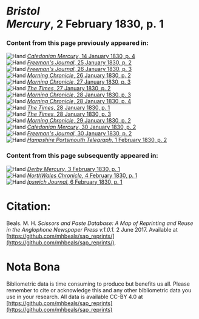 # *Bristol Mercury*, 2 February 1830, p. 1  
  
### Content from this page previously appeared in:  
![Hand](http://scissorsandpaste.net/wp-content/uploads/2017/06/smallhandpointer.png) [*Caledonian Mercury*, 14 January 1830, p. 4](https://mhbeals.github.io/sap_html/Caledonian-Mercury/Caledonian-Mercury-14-January-1830-p-4)  
![Hand](http://scissorsandpaste.net/wp-content/uploads/2017/06/smallhandpointer.png) [*Freeman's Journal*, 25 January 1830, p. 2](https://mhbeals.github.io/sap_html/Freeman's-Journal/Freeman's-Journal-25-January-1830-p-2)  
![Hand](http://scissorsandpaste.net/wp-content/uploads/2017/06/smallhandpointer.png) [*Freeman's Journal*, 26 January 1830, p. 3](https://mhbeals.github.io/sap_html/Freeman's-Journal/Freeman's-Journal-26-January-1830-p-3)  
![Hand](http://scissorsandpaste.net/wp-content/uploads/2017/06/smallhandpointer.png) [*Morning Chronicle*, 26 January 1830, p. 2](https://mhbeals.github.io/sap_html/Morning-Chronicle/Morning-Chronicle-26-January-1830-p-2)  
![Hand](http://scissorsandpaste.net/wp-content/uploads/2017/06/smallhandpointer.png) [*Morning Chronicle*, 27 January 1830, p. 3](https://mhbeals.github.io/sap_html/Morning-Chronicle/Morning-Chronicle-27-January-1830-p-3)  
![Hand](http://scissorsandpaste.net/wp-content/uploads/2017/06/smallhandpointer.png) [*The Times*, 27 January 1830, p. 2](https://mhbeals.github.io/sap_html/The-Times/The-Times-27-January-1830-p-2)  
![Hand](http://scissorsandpaste.net/wp-content/uploads/2017/06/smallhandpointer.png) [*Morning Chronicle*, 28 January 1830, p. 3](https://mhbeals.github.io/sap_html/Morning-Chronicle/Morning-Chronicle-28-January-1830-p-3)  
![Hand](http://scissorsandpaste.net/wp-content/uploads/2017/06/smallhandpointer.png) [*Morning Chronicle*, 28 January 1830, p. 4](https://mhbeals.github.io/sap_html/Morning-Chronicle/Morning-Chronicle-28-January-1830-p-4)  
![Hand](http://scissorsandpaste.net/wp-content/uploads/2017/06/smallhandpointer.png) [*The Times*, 28 January 1830, p. 1](https://mhbeals.github.io/sap_html/The-Times/The-Times-28-January-1830-p-1)  
![Hand](http://scissorsandpaste.net/wp-content/uploads/2017/06/smallhandpointer.png) [*The Times*, 28 January 1830, p. 3](https://mhbeals.github.io/sap_html/The-Times/The-Times-28-January-1830-p-3)  
![Hand](http://scissorsandpaste.net/wp-content/uploads/2017/06/smallhandpointer.png) [*Morning Chronicle*, 29 January 1830, p. 2](https://mhbeals.github.io/sap_html/Morning-Chronicle/Morning-Chronicle-29-January-1830-p-2)  
![Hand](http://scissorsandpaste.net/wp-content/uploads/2017/06/smallhandpointer.png) [*Caledonian Mercury*, 30 January 1830, p. 2](https://mhbeals.github.io/sap_html/Caledonian-Mercury/Caledonian-Mercury-30-January-1830-p-2)  
![Hand](http://scissorsandpaste.net/wp-content/uploads/2017/06/smallhandpointer.png) [*Freeman's Journal*, 30 January 1830, p. 2](https://mhbeals.github.io/sap_html/Freeman's-Journal/Freeman's-Journal-30-January-1830-p-2)  
![Hand](http://scissorsandpaste.net/wp-content/uploads/2017/06/smallhandpointer.png) [*Hampshire Portsmouth Telegraph*, 1 February 1830, p. 2](https://mhbeals.github.io/sap_html/Hampshire-Portsmouth-Telegraph/Hampshire-Portsmouth-Telegraph-1-February-1830-p-2)  
  
### Content from this page subsequently appeared in:  
![Hand](http://scissorsandpaste.net/wp-content/uploads/2017/06/smallhandpointer.png) [*Derby Mercury*, 3 February 1830, p. 1](https://mhbeals.github.io/sap_html/Derby-Mercury/Derby-Mercury-3-February-1830-p-1)  
![Hand](http://scissorsandpaste.net/wp-content/uploads/2017/06/smallhandpointer.png) [*NorthWales Chronicle*, 4 February 1830, p. 1](https://mhbeals.github.io/sap_html/NorthWales-Chronicle/NorthWales-Chronicle-4-February-1830-p-1)  
![Hand](http://scissorsandpaste.net/wp-content/uploads/2017/06/smallhandpointer.png) [*Ipswich Journal*, 6 February 1830, p. 1](https://mhbeals.github.io/sap_html/Ipswich-Journal/Ipswich-Journal-6-February-1830-p-1)  


# Citation: 

Beals. M. H. *Scissors and Paste Database: A Map of Reprinting and Reuse in the Anglophone Newspaper Press v.1.0.1.* 2 June 2017. Available at [https://github.com/mhbeals/sap_reprints/](https://github.com/mhbeals/sap_reprints/). 

# Nota Bona

Bibliometric data is time consuming to produce but benefits us all. Please remember to cite or acknowledge this and any other bibliometric data you use in your research. All data is available CC-BY 4.0 at [https://github.com/mhbeals/sap_reprints](https://github.com/mhbeals/sap_reprints)